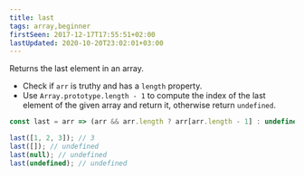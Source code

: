 ```yaml
---
title: last
tags: array,beginner
firstSeen: 2017-12-17T17:55:51+02:00
lastUpdated: 2020-10-20T23:02:01+03:00
---
```


Returns the last element in an array.

- Check if `arr` is truthy and has a `length` property.
- Use `Array.prototype.length - 1` to compute the index of the last element of the given array and return it, otherwise return `undefined`.

```js
const last = arr => (arr && arr.length ? arr[arr.length - 1] : undefined);
```

```js
last([1, 2, 3]); // 3
last([]); // undefined
last(null); // undefined
last(undefined); // undefined
```
